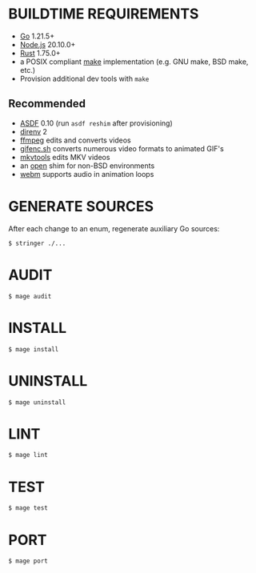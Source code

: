 # BUILDTIME REQUIREMENTS

* [Go](https://golang.org/) 1.21.5+
* [Node.js](https://nodejs.org/en) 20.10.0+
* [Rust](https://www.rust-lang.org/) 1.75.0+
* a POSIX compliant [make](https://pubs.opengroup.org/onlinepubs/9699919799/utilities/make.html) implementation (e.g. GNU make, BSD make, etc.)
* Provision additional dev tools with `make`

## Recommended

* [ASDF](https://asdf-vm.com/) 0.10 (run `asdf reshim` after provisioning)
* [direnv](https://direnv.net/) 2
* [ffmpeg](https://ffmpeg.org/) edits and converts videos
* [gifenc.sh](https://github.com/thevangelist/FFMPEG-gif-script-for-bash) converts numerous video formats to animated GIF's
* [mkvtools](https://emmgunn.com/wp/mkvtools-home/) edits MKV videos
* an [open](https://github.com/mcandre/dotfiles) shim for non-BSD environments
* [webm](https://www.webmproject.org/) supports audio in animation loops

# GENERATE SOURCES

After each change to an enum, regenerate auxiliary Go sources:

```console
$ stringer ./...
```

# AUDIT

```console
$ mage audit
```

# INSTALL

```console
$ mage install
```

# UNINSTALL

```console
$ mage uninstall
```

# LINT

```console
$ mage lint
```

# TEST

```console
$ mage test
```

# PORT

```console
$ mage port
```

